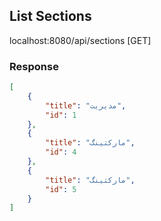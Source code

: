 List Sections
---------------
localhost:8080/api/sections [GET]

### Response 
```json
[
    {
        "title": "مدیریت",
        "id": 1
    },
    {
        "title": "مارکتینگ",
        "id": 4
    },
    {
        "title": "مارکتینگ",
        "id": 5
    }
]
```